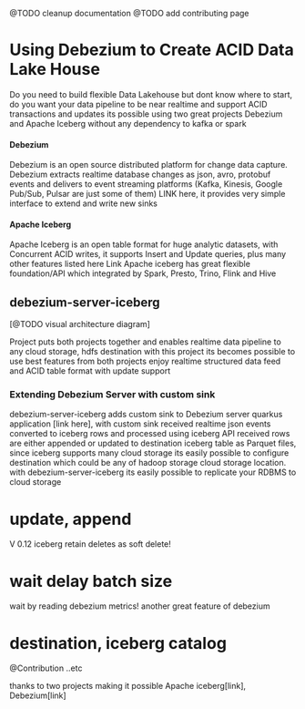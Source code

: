 
@TODO cleanup documentation 
@TODO add contributing page 

# Using Debezium to Create ACID Data Lake House

Do you need to build flexible Data Lakehouse but dont know where to start, do you want your data pipeline to be near realtime and support ACID transactions and updates 
its possible using two great projects Debezium and Apache Iceberg without any dependency to kafka or spark

#### Debezium
Debezium is an open source distributed platform for change data capture. 
Debezium extracts realtime database changes as json, avro, protobuf events and delivers to event streaming platforms 
(Kafka, Kinesis, Google Pub/Sub, Pulsar are just some of them) LINK here, it provides very simple interface to extend and write new sinks 

#### Apache Iceberg
Apache Iceberg is an open table format for huge analytic datasets, with Concurrent ACID writes, it supports Insert and Update queries, plus many other features listed here
Link 
Apache iceberg has great flexible foundation/API which integrated by Spark, Presto, Trino, Flink and Hive

## debezium-server-iceberg

[@TODO visual architecture diagram]

Project puts both projects together and enables realtime data pipeline to any cloud storage, hdfs destination
with this project its becomes possible to use best features from both projects enjoy realtime structured data feed and ACID table format with update support

### Extending Debezium Server with custom sink
debezium-server-iceberg  adds custom sink to Debezium server quarkus application [link here], 
with custom sink received realtime json events converted to iceberg rows and processed using iceberg API 
received rows are either appended or updated to destination iceberg table as Parquet files, since iceberg supports many cloud storage its easily possible to configure destination which could be 
any of hadoop storage cloud storage location. with debezium-server-iceberg its easily possible to replicate your RDBMS to cloud storage  

# update, append
V 0.12 iceberg
retain deletes as soft delete!
# wait delay batch size

wait by reading debezium metrics! another great feature of debezium
# destination, iceberg catalog

@Contribution ..etc

thanks to two projects making it possible Apache iceberg[link], Debezium[link]